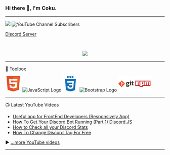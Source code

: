 ### Hi there 👋, I'm Coku.

---

<a href="https://twitter.com/coku_mr"><img src="https://img.shields.io/badge/Twitter-1DA1F2?style=for-the-badge&logo=twitter&logoColor=white"/></a> ![YouTube Channel Subscribers](https://img.shields.io/youtube/channel/subscribers/UCnPiMm-Jp4P5B2dy7SstDjA?label=Subcribe&style=social)

[Discord Server](https://img.shields.io/badge/Discord-7289DA?style=for-the-badge&logo=discord&logoColor=white)






<p align='center'>
<a href="#"><img src"https://github-readme-stats.vercel.app/api?username=MrCoku&show_icons=true&count_private=true&theme=algolia" width="350"/></a>
</p>



<p align='center'>
  <a href="#"><img src="https://github-readme-stats.vercel.app/api/top-langs/?username=Mrcoku&layout=compact&theme=algolia"/></a>
</p>



---

🧰 Toolbox


<img src="https://github.com/devicons/devicon/blob/master/icons/html5/html5-original.svg" alt="HTML" width="50" height="50"/> <img src="https://cdn.worldvectorlogo.com/logos/logo-javascript.svg" alt="JavaScript Logo" width="50" height="50"/> <img src="https://github.com/devicons/devicon/blob/master/icons/css3/css3-plain-wordmark.svg" alt="CSS" width="50" height="50"/> <img src="https://cdn.worldvectorlogo.com/logos/bootstrap-4.svg" alt="Bootstrap Logo" width="50" height="50"/> <img src="https://github.com/devicons/devicon/blob/master/icons/git/git-original-wordmark.svg" alt="Git" width="50" height="50"/> <img src="https://github.com/devicons/devicon/blob/master/icons/npm/npm-original-wordmark.svg" alt="npm" width="50" height="50"/> 

---

📺 Latest YouTube Videos

<!-- YOUTUBE-VIDEOS-LIST:START -->
- [Useful app for FrontEnd Developers (Responsively App)](https://youtu.be/Wnb-72o88J8)
- [How To Get Your Discord Bot Running (Part 1) Discord.JS](https://youtu.be/PegMtRqbTnA)
- [How to Check all your Discord Stats](https://youtu.be/Vd9GUJxPHDc)
- [How To Change Discord Tag For Free](https://youtu.be/LGq8dioN510)

<!-- YOUTUBE-VIDEOS-LIST:END -->


▶ [...more YouTube videos](https://www.youtube.com/channel/UCnPiMm-Jp4P5B2dy7SstDjA?sub_confirmation=1)

---






<!--
**MrCoku/MrCoku** is a ✨ _special_ ✨ repository because its `README.md` (this file) appears on your GitHub profile.

Here are some ideas to get you started:

- 🔭 I’m currently working on ...
- 🌱 I’m currently learning ...
- 👯 I’m looking to collaborate on ...
- 🤔 I’m looking for help with ...
- 💬 Ask me about ...
- 📫 How to reach me: ...
- 😄 Pronouns: ...
- ⚡ Fun fact: ...
-->



